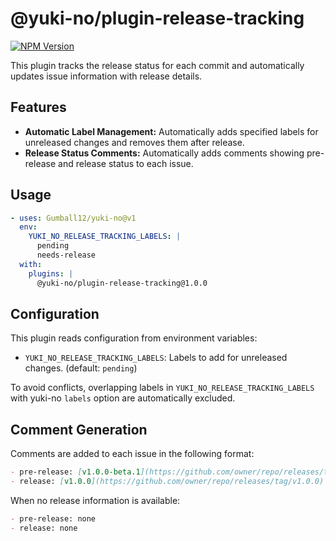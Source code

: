 # @yuki-no/plugin-release-tracking

[![NPM Version](https://img.shields.io/npm/v/@yuki-no/plugin-release-tracking?style=flat-square&label=@yuki-no/plugin-release-tracking)](https://www.npmjs.com/package/@yuki-no/plugin-release-tracking)

This plugin tracks the release status for each commit and automatically updates issue information with release details.

## Features

- **Automatic Label Management:** Automatically adds specified labels for unreleased changes and removes them after release.
- **Release Status Comments:** Automatically adds comments showing pre-release and release status to each issue.

## Usage

```yaml
- uses: Gumball12/yuki-no@v1
  env:
    YUKI_NO_RELEASE_TRACKING_LABELS: |
      pending
      needs-release
  with:
    plugins: |
      @yuki-no/plugin-release-tracking@1.0.0
```

## Configuration

This plugin reads configuration from environment variables:

- `YUKI_NO_RELEASE_TRACKING_LABELS`: Labels to add for unreleased changes. (default: `pending`)

To avoid conflicts, overlapping labels in `YUKI_NO_RELEASE_TRACKING_LABELS` with yuki-no `labels` option are automatically excluded.

## Comment Generation

Comments are added to each issue in the following format:

```md
- pre-release: [v1.0.0-beta.1](https://github.com/owner/repo/releases/tag/v1.0.0-beta.1)
- release: [v1.0.0](https://github.com/owner/repo/releases/tag/v1.0.0)
```

When no release information is available:

```md
- pre-release: none
- release: none
```
